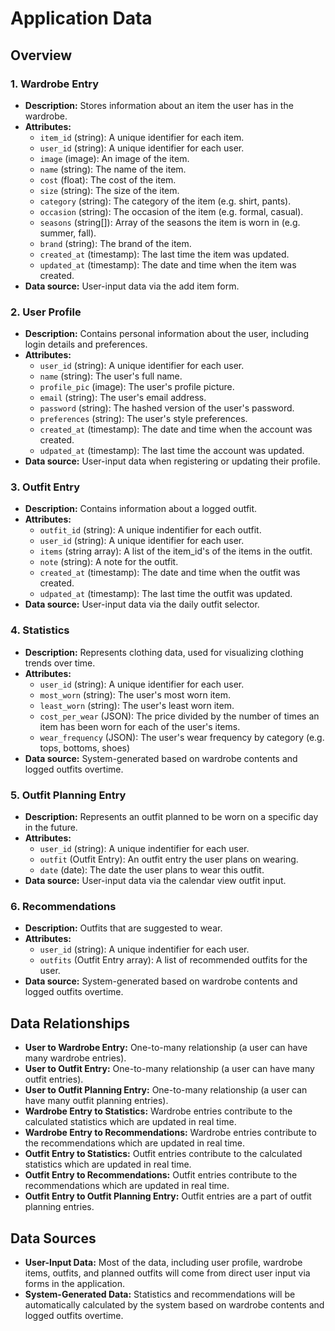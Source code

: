 # Application Data 

##  Overview

### 1. Wardrobe Entry
* **Description:** Stores information about an item the user has in the wardrobe.
* **Attributes:**
  * `item_id` (string): A unique identifier for each item.
  * `user_id` (string): A unique identifier for each user.
  * `image` (image): An image of the item.
  * `name` (string): The name of the item.
  * `cost` (float): The cost of the item.
  * `size` (string): The size of the item.
  * `category` (string): The category of the item (e.g. shirt, pants).
  * `occasion` (string): The occasion of the item (e.g. formal, casual).
  * `seasons` (string[]): Array of the seasons the item is worn in (e.g. summer, fall).
  * `brand` (string): The brand of the item.
  * `created_at` (timestamp): The last time the item was updated.
  * `updated_at` (timestamp): The date and time when the item was created.
* **Data source:** User-input data via the add item form.

### 2. User Profile
* **Description:** Contains personal information about the user, including login details and preferences.
* **Attributes:**
  * `user_id` (string): A unique identifier for each user.
  * `name` (string): The user's full name.
  * `profile_pic` (image): The user's profile picture.
  * `email` (string): The user's email address.
  * `password` (string): The hashed version of the user's password.
  * `preferences` (string): The user's style preferences.
  * `created_at` (timestamp): The date and time when the account was created.
  * `udpated_at` (timestamp): The last time the account was updated.
* **Data source:** User-input data when registering or updating their profile.

### 3. Outfit Entry
* **Description:** Contains information about a logged outfit. 
* **Attributes:**
  * `outfit_id` (string): A unique indentifier for each outfit. 
  * `user_id` (string): A unique identifier for each user.
  * `items` (string array): A list of the item_id's of the items in the outfit.
  * `note` (string): A note for the outfit.
  * `created_at` (timestamp): The date and time when the outfit was created.
  * `udpated_at` (timestamp): The last time the outfit was updated.
* **Data source:** User-input data via the daily outfit selector.

### 4. Statistics
* **Description:** Represents clothing data, used for visualizing clothing trends over time.
* **Attributes:**
  * `user_id` (string): A unique identifier for each user.
  * `most_worn` (string): The user's most worn item.
  * `least_worn` (string): The user's least worn item.
  * `cost_per_wear` (JSON): The price divided by the number of times an item has been worn for each of the user's items.
  * `wear_frequency` (JSON): The user's wear frequency by category (e.g. tops, bottoms, shoes)
* **Data source:** System-generated based on wardrobe contents and logged outfits overtime.

### 5. Outfit Planning Entry
* **Description:** Represents an outfit planned to be worn on a specific day in the future.
* **Attributes:**
  * `user_id` (string): A unique indentifier for each user. 
  * `outfit` (Outfit Entry): An outfit entry the user plans on wearing.
  * `date` (date): The date the user plans to wear this outfit.
* **Data source:** User-input data via the calendar view outfit input.

### 6. Recommendations
* **Description:** Outfits that are suggested to wear.
* **Attributes:**
  * `user_id` (string): A unique indentifier for each user. 
  * `outfits` (Outfit Entry array): A list of recommended outfits for the user.
* **Data source:** System-generated based on wardrobe contents and logged outfits overtime.

## Data Relationships
* **User to Wardrobe Entry:** One-to-many relationship (a user can have many wardrobe entries).
* **User to Outfit Entry:** One-to-many relationship (a user can have many outfit entries).
* **User to Outfit Planning Entry:** One-to-many relationship (a user can have many outfit planning entries).
* **Wardrobe Entry to Statistics:** Wardrobe entries contribute to the calculated statistics which are updated in real time.
* **Wardrobe Entry to Recommendations:** Wardrobe entries contribute to the recommendations which are updated in real time.
* **Outfit Entry to Statistics:** Outfit entries contribute to the calculated statistics which are updated in real time.
* **Outfit Entry to Recommendations:** Outfit entries contribute to the recommendations which are updated in real time.
* **Outfit Entry to Outfit Planning Entry:** Outfit entries are a part of outfit planning entries.

## Data Sources
* **User-Input Data:** Most of the data, including user profile, wardrobe items, outfits, and planned outfits will come from direct user input via forms in the application.
* **System-Generated Data:** Statistics and recommendations will be automatically calculated by the system based on wardrobe contents and logged outfits overtime.
